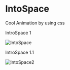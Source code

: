 # IntoSpace
Cool Animation by using css

IntroSpace 1

![IntoSpace](https://user-images.githubusercontent.com/43114098/196002044-272baea7-032c-4ae0-b5f3-78a5a1f4a461.gif)

IntroSpace 1.1

![IntoSpace2](https://user-images.githubusercontent.com/43114098/196003697-4df983b7-399f-4164-9ea9-0e6df28d3dcc.gif)
